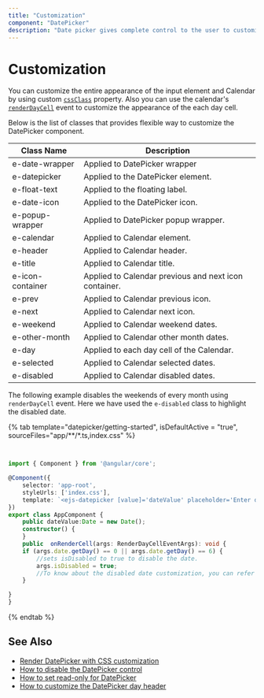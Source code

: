```yaml
---
title: "Customization"
component: "DatePicker"
description: "Date picker gives complete control to the user to customize overall appearance of the date picker in their application."
---
```


# Customization

You can customize the  entire appearance of the input element and Calendar by using
custom
[`cssClass`](../api/datepicker#cssclass)
property.
Also you can use the calendar's
[`renderDayCell`](../api/datepicker/renderDayCellEventArgs#renderdaycelleventargs)
event to customize the appearance of the each day cell.

Below is the list of classes that provides flexible way to customize the DatePicker component.

| **Class Name** | **Description** |
| --- | --- |
| e-date-wrapper | Applied to DatePicker wrapper |
| e-datepicker | Applied to the DatePicker element.|
| e-float-text | Applied to the floating label.  |
| e-date-icon | Applied to the DatePicker icon. |
| e-popup-wrapper | Applied to DatePicker popup wrapper.|
| e-calendar | Applied to Calendar element. |
| e-header | Applied to Calendar header.|
| e-title |Applied to Calendar title. |
| e-icon-container | Applied to Calendar previous and next icon container.|
| e-prev |  Applied to Calendar previous icon.|
| e-next | Applied to Calendar next icon.|
| e-weekend | Applied to Calendar weekend dates.|
| e-other-month |  Applied to Calendar other month dates.|
| e-day | Applied to each day cell of the Calendar.|
| e-selected | Applied to Calendar selected dates.|
| e-disabled | Applied to Calendar disabled dates.|

The following example disables the weekends of every month using `renderDayCell` event.
Here we have used the `e-disabled` class to highlight the disabled date.

{% tab template="datepicker/getting-started", isDefaultActive = "true",  sourceFiles="app/**/*.ts,index.css" %}

```typescript


import { Component } from '@angular/core';

@Component({
    selector: 'app-root',
    styleUrls: ['index.css'],
    template: `<ejs-datepicker [value]='dateValue' placeholder='Enter date' (renderDayCell)='onRenderCell($event)'></ejs-datepicker>`
})
export class AppComponent {
    public dateValue:Date = new Date();
    constructor() {
    }
    public  onRenderCell(args: RenderDayCellEventArgs): void {
    if (args.date.getDay() == 0 || args.date.getDay() == 6) {
        //sets isDisabled to true to disable the date.
        args.isDisabled = true;
        //To know about the disabled date customization, you can refer in "styles.css".
    }

}
}

```

{% endtab %}

## See Also

* [Render DatePicker with CSS customization](./how-to/css-customization)
* [How to disable the DatePicker control](./how-to/disable-placeholder-readonly)
* [How to set read-only for DatePicker](./how-to/disable-placeholder-readonly)
* [How to customize the DatePicker day header](./how-to/customize-the-datepicker-day-header)
